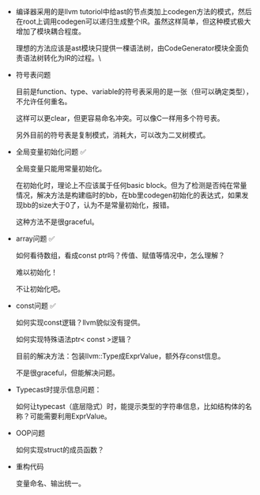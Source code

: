 - 编译器采用的是llvm tutoriol中给ast的节点类加上codegen方法的模式，然后在root上调用codegen可以递归生成整个IR。虽然这样简单，但这种模式极大增加了模块耦合程度。

    理想的方法应该是ast模块只提供一棵语法树，由CodeGenerator模块全面负责语法树转化为IR的过程。\
    
- 符号表问题

  目前是function、type、variable的符号表采用的是一张（但可以确定类型），不允许任何重名。
  
  这样可以更clear，但更容易命名冲突。可以像C一样用多个符号表。
  
  另外目前的符号表是复制模式，消耗大，可以改为二叉树模式。
  
- 全局变量初始化问题 ✅

    全局变量只能用常量初始化。

    在初始化时，理论上不应该属于任何basic block。但为了检测是否纯在常量情况，解决方法是构建临时的bb，在bb里codegen初始化的表达式，如果发现bb的size大于0了，认为不是常量初始化，报错。

    这种方法不是很graceful。

- array问题 ✅

    如何看待数组，看成const ptr吗？传值、赋值等情况中，怎么理解？

    难以初始化！

    不让初始化吧。

- const问题 ✅

    如何实现const逻辑？llvm貌似没有提供。

    如何实现特殊语法ptr< const >逻辑？

    目前的解决方法：包装llvm::Type成ExprValue，额外存const信息。

    不是很graceful，但能解决问题。

- Typecast时提示信息问题：

    如何让typecast（底层隐式）时，能提示类型的字符串信息，比如结构体的名称？可能需要利用ExprValue。

- OOP问题

    如何实现struct的成员函数？
    
- 重构代码

    变量命名、输出统一。
